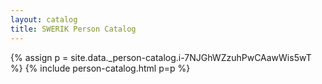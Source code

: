 ```yaml
---
layout: catalog
title: SWERIK Person Catalog
---
```

{% assign p = site.data._person-catalog.i-7NJGhWZzuhPwCAawWis5wT %}
{% include person-catalog.html p=p %}

